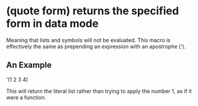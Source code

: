 # (quote form) returns the specified form in data mode
Meaning that lists and symbols will not be evaluated. This macro is effectively the same as prepending an expression with an apostrophe (').

## An Example

  '(1 2 3 4)

This will return the literal list rather than trying to apply the number 1, as if it were a function.
